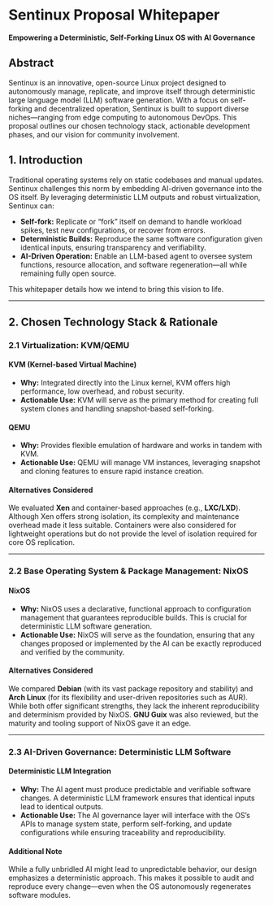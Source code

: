 # Sentinux Proposal Whitepaper  
**Empowering a Deterministic, Self-Forking Linux OS with AI Governance**  

## Abstract  
Sentinux is an innovative, open-source Linux project designed to autonomously manage, replicate, and improve itself through deterministic large language model (LLM) software generation. With a focus on self-forking and decentralized operation, Sentinux is built to support diverse niches—ranging from edge computing to autonomous DevOps. This proposal outlines our chosen technology stack, actionable development phases, and our vision for community involvement.  

## 1. Introduction  
Traditional operating systems rely on static codebases and manual updates. Sentinux challenges this norm by embedding AI-driven governance into the OS itself. By leveraging deterministic LLM outputs and robust virtualization, Sentinux can:  

- **Self-fork:** Replicate or “fork” itself on demand to handle workload spikes, test new configurations, or recover from errors.  
- **Deterministic Builds:** Reproduce the same software configuration given identical inputs, ensuring transparency and verifiability.  
- **AI-Driven Operation:** Enable an LLM-based agent to oversee system functions, resource allocation, and software regeneration—all while remaining fully open source.  

This whitepaper details how we intend to bring this vision to life.  

---

## 2. Chosen Technology Stack & Rationale  

### 2.1 Virtualization: KVM/QEMU  

#### **KVM (Kernel-based Virtual Machine)**  
- **Why:** Integrated directly into the Linux kernel, KVM offers high performance, low overhead, and robust security.  
- **Actionable Use:** KVM will serve as the primary method for creating full system clones and handling snapshot-based self-forking.  

#### **QEMU**  
- **Why:** Provides flexible emulation of hardware and works in tandem with KVM.  
- **Actionable Use:** QEMU will manage VM instances, leveraging snapshot and cloning features to ensure rapid instance creation.  

#### **Alternatives Considered**  
We evaluated **Xen** and container-based approaches (e.g., **LXC/LXD**). Although Xen offers strong isolation, its complexity and maintenance overhead made it less suitable. Containers were also considered for lightweight operations but do not provide the level of isolation required for core OS replication.  

---

### 2.2 Base Operating System & Package Management: NixOS  

#### **NixOS**  
- **Why:** NixOS uses a declarative, functional approach to configuration management that guarantees reproducible builds. This is crucial for deterministic LLM software generation.  
- **Actionable Use:** NixOS will serve as the foundation, ensuring that any changes proposed or implemented by the AI can be exactly reproduced and verified by the community.  

#### **Alternatives Considered**  
We compared **Debian** (with its vast package repository and stability) and **Arch Linux** (for its flexibility and user-driven repositories such as AUR). While both offer significant strengths, they lack the inherent reproducibility and determinism provided by NixOS. **GNU Guix** was also reviewed, but the maturity and tooling support of NixOS gave it an edge.  

---

### 2.3 AI-Driven Governance: Deterministic LLM Software  

#### **Deterministic LLM Integration**  
- **Why:** The AI agent must produce predictable and verifiable software changes. A deterministic LLM framework ensures that identical inputs lead to identical outputs.  
- **Actionable Use:** The AI governance layer will interface with the OS’s APIs to manage system state, perform self-forking, and update configurations while ensuring traceability and reproducibility.  

#### **Additional Note**  
While a fully unbridled AI might lead to unpredictable behavior, our design emphasizes a deterministic approach. This makes it possible to audit and reproduce every change—even when the OS autonomously regenerates software modules.  
